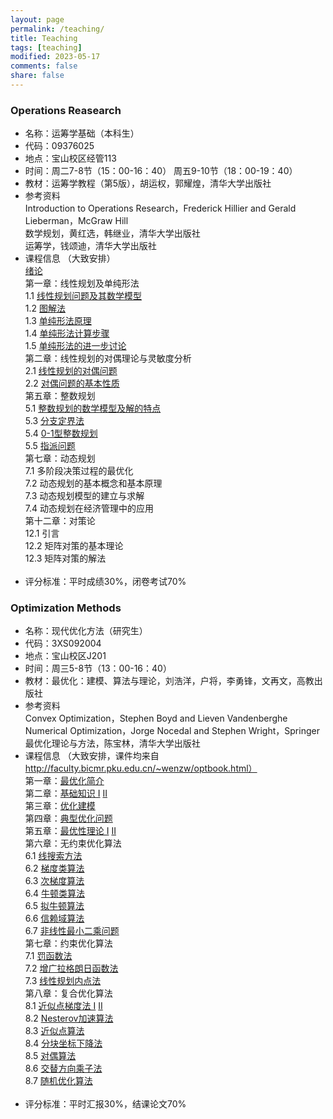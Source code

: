 ```yaml
---
layout: page
permalink: /teaching/
title: Teaching
tags: [teaching]
modified: 2023-05-17 
comments: false
share: false
---
```



### Operations Reasearch

* 名称：运筹学基础（本科生）<br>
* 代码：09376025 <br>
* 地点：宝山校区经管113 <br>
* 时间：周二7-8节（15：00-16：40） 周五9-10节（18：00-19：40） <br>
* 教材：运筹学教程（第5版），胡运权，郭耀煌，清华大学出版社 <br>
* 参考资料<br>
  Introduction to Operations Research，Frederick Hillier and Gerald Lieberman，McGraw Hill<br>
  数学规划，黄红选，韩继业，清华大学出版社 <br>
  运筹学，钱颂迪，清华大学出版社<br>
* 课程信息 （大致安排）<br> 
  <a href="../teaching/Intro.pdf" class="textlink" target="_blank">绪论</a><br>
  第一章：线性规划及单纯形法<br>
  1.1 <a href="../teaching/LP_1_1.pdf" class="textlink" target="_blank">线性规划问题及其数学模型</a><br>
  1.2 <a href="../teaching/LP_1_2.pdf" class="textlink" target="_blank">图解法</a><br>
  1.3 <a href="../teaching/LP_1_3.pdf" class="textlink" target="_blank">单纯形法原理</a><br>
  1.4 <a href="../teaching/LP_1_4.pdf" class="textlink" target="_blank">单纯形法计算步骤</a><br>
  1.5 <a href="../teaching/LP_1_5.pdf" class="textlink" target="_blank">单纯形法的进一步讨论</a><br>
  第二章：线性规划的对偶理论与灵敏度分析<br>
  2.1 <a href="../teaching/LP_2_1.pdf" class="textlink" target="_blank">线性规划的对偶问题 </a>  <br>
  2.2 <a href="../teaching/LP_2_2.pdf" class="textlink" target="_blank">对偶问题的基本性质 </a>  <br>
  第五章：整数规划<br>
  5.1 <a href="../teaching/IP_5_1.pdf" class="textlink" target="_blank">整数规划的数学模型及解的特点</a>  <br>
  5.3 <a href="../teaching/IP_5_3.pdf" class="textlink" target="_blank">分支定界法</a>  <br>
  5.4 <a href="../teaching/IP_5_4.pdf" class="textlink" target="_blank">0-1型整数规划</a> <br>
  5.5 <a href="../teaching/IP_5_5.pdf" class="textlink" target="_blank">指派问题</a> <br>
  第七章：动态规划<br>
  7.1 多阶段决策过程的最优化<br>
  7.2 动态规划的基本概念和基本原理<br>
  7.3 动态规划模型的建立与求解<br>
  7.4 动态规划在经济管理中的应用<br>
  第十二章：对策论<br>
  12.1 引言<br>
  12.2 矩阵对策的基本理论<br>
  12.3 矩阵对策的解法<br><br>
 * 评分标准：平时成绩30%，闭卷考试70%
### Optimization Methods

* 名称：现代优化方法（研究生）<br>
* 代码：3XS092004 <br>
* 地点：宝山校区J201 <br>
* 时间：周三5-8节（13：00-16：40）<br>
* 教材：最优化：建模、算法与理论，刘浩洋，户将，李勇锋，文再文，高教出版社 <br>
* 参考资料<br>
  Convex Optimization，Stephen Boyd and Lieven Vandenberghe <br>
  Numerical Optimization，Jorge Nocedal and Stephen Wright，Springer <br>
  最优化理论与方法，陈宝林，清华大学出版社 <br>
* 课程信息 （大致安排，课件均来自<a href="http://faculty.bicmr.pku.edu.cn/~wenzw/optbook.html" target="_blank" style="text-decoration:underline;">
http://faculty.bicmr.pku.edu.cn/~wenzw/optbook.html）<br>
  第一章：<a href="../teaching/01-opt-dzw.pdf" class="textlink" target="_blank">最优化简介</a>  <br>
  第二章：<a href="../teaching/02-convex-set.pdf" class="textlink" target="_blank">基础知识 I</a> <a href="../teaching/03_functions_newhyx.pdf" class="textlink" target="_blank">II</a> <br>
  第三章：<a href="../teaching/05-lect1-model.pdf" class="textlink" target="_blank">优化建模</a>  <br>
  第四章：<a href="../teaching/06-opt-dzw.pdf" class="textlink" target="_blank">典型优化问题</a> <br>
  第五章：<a href="../teaching/07-lect-theory1.pdf" class="textlink" target="_blank">最优性理论 I</a> <a href="../teaching/07-lect-theory2.pdf" class="textlink" target="_blank">II</a> <br>
  第六章：无约束优化算法<br>
  6.1 <a href="../teaching/08-lect-gradient.pdf" class="textlink" target="_blank">线搜索方法</a> <br> 
  6.2 <a href="../teaching/09-lect-sg.pdf" class="textlink" target="_blank">梯度类算法</a> <br> 
  6.3 <a href="../teaching/10-lect-sgm.pdf" class="textlink" target="_blank">次梯度算法</a> <br> 
  6.4 <a href="../teaching/11-lect-newton.pdf" class="textlink" target="_blank">牛顿类算法</a> <br> 
  6.5 <a href="../teaching/12-lect-QN.pdf" class="textlink" target="_blank">拟牛顿算法</a> <br> 
  6.6 <a href="../teaching/13_trustregion_newdzw.pdf" class="textlink" target="_blank">信赖域算法</a> <br> 
  6.7 <a href="../teaching/14-lsp-new-zxx.pdf" class="textlink" target="_blank">非线性最小二乘问题</a> <br>
  第七章：约束优化算法<br>
  7.1 <a href="../teaching/15-lect-penalty.pdf" class="textlink" target="_blank">罚函数法</a> <br> 
  7.2 <a href="../teaching/16-lect-alm.pdf" class="textlink" target="_blank">增广拉格朗日函数法</a> <br>
  7.3 <a href="../teaching/17-lp_ipm-new-zxx-xzl.pdf" class="textlink" target="_blank">线性规划内点法</a> <br>
  第八章：复合优化算法 <br>
  8.1 <a href="../teaching/18-lect-prox_map.pdf" class="textlink" target="_blank">近似点梯度法 I</a> <a href="../teaching/19-lect-proxg.pdf" class="textlink" target="_blank">II</a> <br> 
  8.2 <a href="../teaching/20-lect-nesterov-ch.pdf" class="textlink" target="_blank">Nesterov加速算法</a> <br>
  8.3 <a href="../teaching/21-lect-prox_point.pdf" class="textlink" target="_blank">近似点算法</a> <br>
  8.4 <a href="./teaching./22-lect-BCD.pdf" class="textlink" target="_blank">分块坐标下降法</a> <br>
  8.5 <a href="../teaching/23-lect-DualAlgo.pdf" class="textlink" target="_blank">对偶算法</a> <br> 
  8.6 <a href="../teaching/24-lect-admm-chhyx.pdf" class="textlink" target="_blank">交替方向乘子法</a>  <br>
  8.7 <a href="../teaching/25-lect-sto-ch.pdf" class="textlink" target="_blank">随机优化算法</a> <br><br>
* 评分标准：平时汇报30%，结课论文70%<br>





  


  
  
